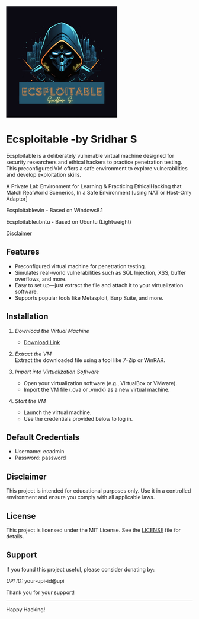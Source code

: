 <img src="ECSPLOITABLE.png" alt="Description" width="300">


# Ecsploitable -by Sridhar S

Ecsploitable is a deliberately vulnerable virtual machine designed for security researchers and ethical hackers to practice penetration testing. This preconfigured VM offers a safe environment to explore vulnerabilities and develop exploitation skills.  

A Private Lab Environment for Learning & Practicing EthicalHacking that Match RealWorld Scenerios, In a Safe Environment [using NAT or Host-Only Adaptor]

Ecsploitablewin   - Based on Windows8.1

Ecsploitableubntu - Based on Ubuntu (Lightweight)

[ Disclaimer ](https://drive.google.com/file/d/1DaX_Rm4t4WAPNj-qZgWHLAv30xu4QQDD/view?usp=sharing)

## Features  
- Preconfigured virtual machine for penetration testing.  
- Simulates real-world vulnerabilities such as SQL Injection, XSS, buffer overflows, and more.  
- Easy to set up—just extract the file and attach it to your virtualization software.  
- Supports popular tools like Metasploit, Burp Suite, and more.  

## Installation  

1. *Download the Virtual Machine*  
   - [Download Link](./path-to-vm-file)  

2. *Extract the VM*  
   Extract the downloaded file using a tool like 7-Zip or WinRAR.  

3. *Import into Virtualization Software*  
   - Open your virtualization software (e.g., VirtualBox or VMware).  
   - Import the VM file (.ova or .vmdk) as a new virtual machine.  

4. *Start the VM*  
   - Launch the virtual machine.  
   - Use the credentials provided below to log in.  

## Default Credentials  
- Username: ecadmin  
- Password: password  
  
## Disclaimer  
This project is intended for educational purposes only. Use it in a controlled environment and ensure you comply with all applicable laws.  

## License  
This project is licensed under the MIT License. See the [LICENSE](./LICENSE) file for details.  

## Support  

If you found this project useful, please consider donating by:  

*UPI ID:* your-upi-id@upi  

Thank you for your support!  

---

Happy Hacking!
